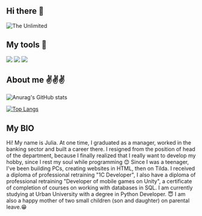 ## Hi there 👋

<img src = "https://github.com/JuliaPodmarkova/JuliaPodmarkova/blob/main/8cf70b958d5c11efac4696fbc5f708e6.gif" alt = "The Unlimited">

## My tools 🙌
<img src = "https://img.shields.io/badge/C%23-Unity-blue?logo=unity&labelColor=blue&color=%23FFFFFF">
<img src = "https://img.shields.io/badge/Py-Python-blue?logo=python&labelColor=red&color=%233776AB">
<img src = "https://img.shields.io/badge/1C-1C%20language-green?style=for-the-badge&logo=1%20C&labelColor=yellow&color=%23FFFF00">

## About me ✌️✌️✌️

![Anurag's GitHub stats](https://github-readme-stats.vercel.app/api?username=JuliaPodmarkova&show_icons=true&theme=gruvbox)

[![Top Langs](https://github-readme-stats.vercel.app/api/top-langs/?username=JuliaPodmarkova&layout=donut-vertical)](https://github.com/anuraghazra/github-readme-stats)

## My BIO
  Hi! My name is Julia. At one time, I graduated as a manager, worked in the banking sector and built a career there. I resigned from the position of head of the department, because I finally realized that I really want to develop my hobby, since I rest my soul while programming 😊
  Since I was a teenager, I've been building PCs, creating websites in HTML, then on Tilda. I received a diploma of professional retraining "1C Developer", I also have a diploma of professional retraining "Developer of mobile games on Unity", a certificate of completion of courses on working with databases in SQL. I am currently studying at Urban University with a degree in Python Developer. 😇
  I am also a happy mother of two small children (son and daughter) on parental leave.😁
